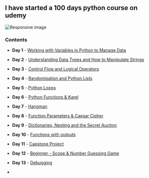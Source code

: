 ## I have started a 100 days python course on udemy

<img src="https://blog.hyperiondev.com/wp-content/uploads/2018/11/Blog-100DaysOfCode.jpg" class="img-responsive" alt="Responsive image" width=auto height=auto>

### Contents
- <b>Day 1</b> - [Working with Variables in Python to Manage Data](https://github.com/yaredow/100_days_of_python_coding/tree/master/Day%201)

- <b>Day 2</b> - [Understanding Data Types and How to Manipulate Strings](https://github.com/yaredow/100_days_of_python_coding/tree/master/Day%202)

- <b>Day 3</b> - [Control Flow and Logical Operators](https://github.com/yaredow/100_days_of_python_coding/tree/master/Day%203)

- <b>Day 4</b> - [Randomisation and Python Lists](https://github.com/yaredow/100_days_of_python_coding/tree/master/Day%204)

- <b>Day 5</b> - [Python Loops](https://github.com/yaredow/100_days_of_python_coding/tree/master/Day%205)

- <b>Day 6</b> - [Python Functions & Karel](https://github.com/yaredow/100_days_of_python_coding/tree/master/Day%206)

- <b>Day 7</b> - [Hangman](https://github.com/yaredow/100_days_of_python_coding/tree/master/Day%207)

- <b>Day 8</b> - [Function Parameters & Caesar Cipher](https://github.com/yaredow/100_days_of_python_coding/tree/master/Day%208)

- <b>Day 9</b> - [Dictionaries, Nesting and the Secret Auction](https://github.com/yaredow/100_days_of_python_coding/tree/master/Day%209)
- <b>Day 10</b> - [Functions with outputs](https://github.com/yaredow/100_days_of_python_coding/tree/master/Day%2010)
- <b>Day 11</b> - [Capstone Project](https://github.com/yaredow/100_days_of_python_coding/tree/master/Day%2011)
- <b>Day 12</b> - [Beginner - Scope & Number Guessing Game](https://github.com/yaredow/100_days_of_python_coding/tree/master/Day%2012)
- <b>Day 13</b> - [Debugging](https://github.com/yaredow/100_days_of_python_coding/tree/master/Day%2013)
- 
